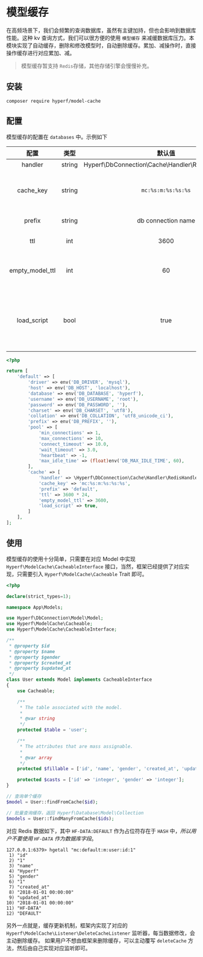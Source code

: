 # 模型缓存

在高频场景下，我们会频繁的查询数据库，虽然有主键加持，但也会影响到数据库性能。这种 kv 查询方式，我们可以很方便的使用 `模型缓存` 来减缓数据库压力。本模块实现了自动缓存，删除和修改模型时，自动删除缓存。累加、减操作时，直接操作缓存进行对应累加、减。

> 模型缓存暂支持 `Redis`存储，其他存储引擎会慢慢补充。

## 安装

```
composer require hyperf/model-cache
```

## 配置

模型缓存的配置在 `databases` 中。示例如下

|      配置       |  类型  |                        默认值                         |                备注                 |
|:---------------:|:------:|:-----------------------------------------------------:|:-----------------------------------:|
|     handler     | string | Hyperf\DbConnection\Cache\Handler\RedisHandler::class |                 无                  |
|    cache_key    | string |                  `mc:%s:m:%s:%s:%s`                   | `mc:缓存前缀:m:表名:主键 KEY:主键值` |
|     prefix      | string |                  db connection name                   |              缓存前缀               |
|       ttl       |  int   |                         3600                          |              超时时间               |
| empty_model_ttl |  int   |                          60                           |      查询不到数据时的超时时间       |
|   load_script   |  bool  |                         true                          | Redis 引擎下 是否使用 evalSha 代替 eval |

```php
<?php

return [
    'default' => [
        'driver' => env('DB_DRIVER', 'mysql'),
        'host' => env('DB_HOST', 'localhost'),
        'database' => env('DB_DATABASE', 'hyperf'),
        'username' => env('DB_USERNAME', 'root'),
        'password' => env('DB_PASSWORD', ''),
        'charset' => env('DB_CHARSET', 'utf8'),
        'collation' => env('DB_COLLATION', 'utf8_unicode_ci'),
        'prefix' => env('DB_PREFIX', ''),
        'pool' => [
            'min_connections' => 1,
            'max_connections' => 10,
            'connect_timeout' => 10.0,
            'wait_timeout' => 3.0,
            'heartbeat' => -1,
            'max_idle_time' => (float)env('DB_MAX_IDLE_TIME', 60),
        ],
        'cache' => [
            'handler' => \Hyperf\DbConnection\Cache\Handler\RedisHandler::class,
            'cache_key' => 'mc:%s:m:%s:%s:%s',
            'prefix' => 'default',
            'ttl' => 3600 * 24,
            'empty_model_ttl' => 3600,
            'load_script' => true,
        ]
    ],
];
```

## 使用

模型缓存的使用十分简单，只需要在对应 Model 中实现 `Hyperf\ModelCache\CacheableInterface` 接口，当然，框架已经提供了对应实现，只需要引入 `Hyperf\ModelCache\Cacheable` Trait 即可。

```php
<?php

declare(strict_types=1);

namespace App\Models;

use Hyperf\DbConnection\Model\Model;
use Hyperf\ModelCache\Cacheable;
use Hyperf\ModelCache\CacheableInterface;

/**
 * @property $id
 * @property $name
 * @property $gender
 * @property $created_at
 * @property $updated_at
 */
class User extends Model implements CacheableInterface
{
    use Cacheable;

    /**
     * The table associated with the model.
     *
     * @var string
     */
    protected $table = 'user';

    /**
     * The attributes that are mass assignable.
     *
     * @var array
     */
    protected $fillable = ['id', 'name', 'gender', 'created_at', 'updated_at'];

    protected $casts = ['id' => 'integer', 'gender' => 'integer'];
}

// 查询单个缓存
$model = User::findFromCache($id);

// 批量查询缓存，返回 Hyperf\Database\Model\Collection
$models = User::findManyFromCache($ids);

```

对应 Redis 数据如下，其中 `HF-DATA:DEFAULT` 作为占位符存在于 `HASH` 中，*所以用户不要使用 `HF-DATA` 作为数据库字段*。
```
127.0.0.1:6379> hgetall "mc:default:m:user:id:1"
 1) "id"
 2) "1"
 3) "name"
 4) "Hyperf"
 5) "gender"
 6) "1"
 7) "created_at"
 8) "2018-01-01 00:00:00"
 9) "updated_at"
10) "2018-01-01 00:00:00"
11) "HF-DATA"
12) "DEFAULT"
```

另外一点就是，缓存更新机制，框架内实现了对应的 `Hyperf\ModelCache\Listener\DeleteCacheListener` 监听器，每当数据修改，会主动删除缓存。
如果用户不想由框架来删除缓存，可以主动覆写 `deleteCache` 方法，然后由自己实现对应监听即可。
